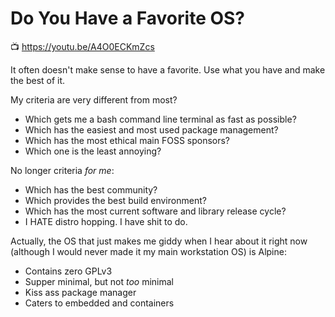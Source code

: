 # Do You Have a Favorite OS?

📺 <https://youtu.be/A4O0ECKmZcs>

It often doesn't make sense to have a favorite. Use what you have and
make the best of it.

My criteria are very different from most?

* Which gets me a bash command line terminal as fast as possible?
* Which has the easiest and most used package management? 
* Which has the most ethical main FOSS sponsors?
* Which one is the least annoying?

No longer criteria *for me*:

* Which has the best community?
* Which provides the best build environment? 
* Which has the most current software and library release cycle?
* I HATE distro hopping. I have shit to do.

Actually, the OS that just makes me giddy when I hear about it right
now (although I would never made it my main workstation OS) is Alpine:

* Contains zero GPLv3
* Supper minimal, but not *too* minimal
* Kiss ass package manager
* Caters to embedded and containers
